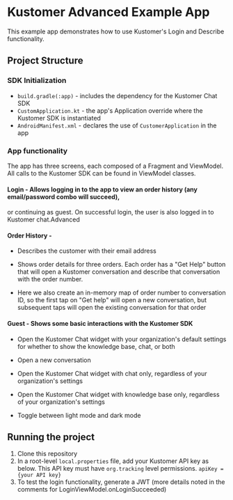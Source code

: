 # Kustomer Advanced Example App

This example app demonstrates how to use Kustomer's Login and Describe functionality.

## Project Structure

### SDK Initialization
- `build.gradle(:app)` - includes the dependency for the Kustomer Chat SDK
- `CustomApplication.kt` - the app's Application override where the Kustomer SDK is instantiated
- `AndroidManifest.xml` - declares the use of `CustomerApplication` in the app

### App functionality

The app has three screens, each composed of a Fragment and ViewModel. All calls to the Kustomer
SDK can be found in ViewModel classes.

#### Login - Allows logging in to the app to view an order history (any email/password combo will succeed),
or continuing as guest. On successful login, the user is also logged in to Kustomer chat.Advanced

#### Order History -
- Describes the customer with their email address

- Shows order details for three orders. Each order has a "Get Help" button that will
open a Kustomer conversation and describe that conversation with the order number.

- Here we also create an in-memory map of order number to conversation ID, so the first tap on "Get help"
will open a new conversation, but subsequent taps will open the existing conversation for that order

#### Guest - Shows some basic interactions with the Kustomer SDK
- Open the Kustomer Chat widget with your organization's default settings for whether to show the
knowledge base, chat, or both

- Open a new conversation

- Open the Kustomer Chat widget with chat only, regardless of your organization's settings

- Open the Kustomer Chat widget with knowledge base only, regardless of your organization's settings

- Toggle between light mode and dark mode

## Running the project
1. Clone this repository
2. In a root-level `local.properties` file, add your Kustomer API key as below. This API key must
have `org.tracking` level permissions.
`apiKey = {your API key}`
3. To test the login functionality, generate a JWT (more details noted in the comments for LoginViewModel.onLoginSucceeded)
